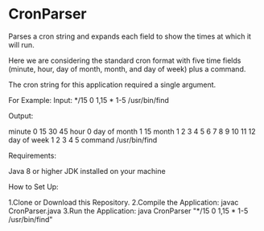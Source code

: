 # CronParser
Parses a cron string and expands each field to show the times at which it will run.

Here we are considering the standard cron format with five time fields (minute, hour, day of month, month, and day of week) plus a command.

The cron string for this application required a single argument.

For Example:
Input:
*/15 0 1,15 * 1-5 /usr/bin/find

Output:

minute       0 15 30 45
hour         0
day of month 1 15
month        1 2 3 4 5 6 7 8 9 10 11 12
day of week  1 2 3 4 5
command      /usr/bin/find

Requirements:

Java 8 or higher
JDK installed on your machine

How to Set Up: 

1.Clone or Download this Repository.
2.Compile the Application:
              javac CronParser.java
3.Run the Application:
              java CronParser "*/15 0 1,15 * 1-5 /usr/bin/find"



